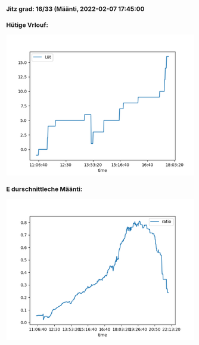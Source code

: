 ### Jitz grad: 16/33 (Määnti, 2022-02-07 17:45:00

### Hütige Vrlouf:
![Graph](Today.png)

### E durschnittleche Määnti:
![Graph](Määnti.png)